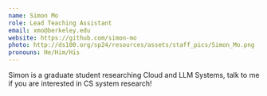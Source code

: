 ```yaml
---
name: Simon Mo
role: Lead Teaching Assistant
email: xmo@berkeley.edu
website: https://github.com/simon-mo
photo: http://ds100.org/sp24/resources/assets/staff_pics/Simon_Mo.png
pronouns: He/Him/His
---
```


Simon is a graduate student researching Cloud and LLM Systems, talk to me if you are interested in CS system research!
